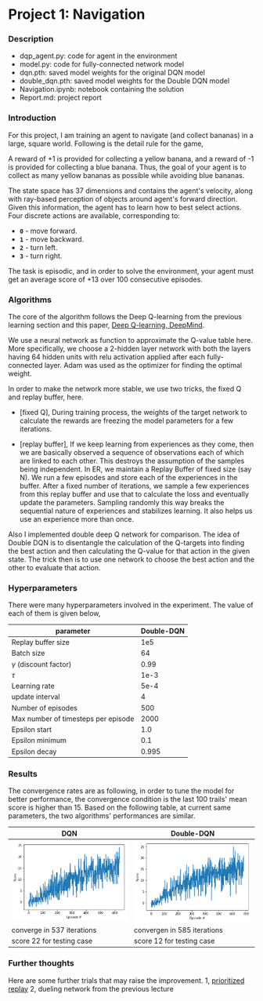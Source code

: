 [//]: # (Image References)

[image1]: https://user-images.githubusercontent.com/10624937/42135619-d90f2f28-7d12-11e8-8823-82b970a54d7e.gif "Trained Agent"

# Project 1: Navigation

### Description
  - dqp_agent.py: code for agent in the environment
  - model.py: code for fully-connected network model
  - dqn.pth: saved model weights for the original DQN model
  - double_dqn.pth: saved model weights for the Double DQN model
  - Navigation.ipynb: notebook containing the solution
  - Report.md: project report

### Introduction

For this project, I am training an agent to navigate (and collect bananas) in a large, square world.
Following is the detail rule for the game,

A reward of +1 is provided for collecting a yellow banana, and a reward of -1 is provided for collecting a blue banana.  Thus, the goal of your agent is to collect as many yellow bananas as possible while avoiding blue bananas.  

The state space has 37 dimensions and contains the agent's velocity, along with ray-based perception of objects around agent's forward direction.  Given this information, the agent has to learn how to best select actions.  Four discrete actions are available, corresponding to:
- **`0`** - move forward.
- **`1`** - move backward.
- **`2`** - turn left.
- **`3`** - turn right.

The task is episodic, and in order to solve the environment, your agent must get an average score of +13 over 100 consecutive episodes.

### Algorithms

The core of the algorithm follows the Deep Q-learning from the previous learning section and this paper,
[Deep Q-learning, DeepMind](https://storage.googleapis.com/deepmind-media/dqn/DQNNaturePaper.pdf).

We use a neural network as function to approximate the Q-value table here.
More specifically, we choose a 2-hidden layer network with both the layers having 64 hidden units with relu activation applied after each fully-connected layer.
Adam was used as the optimizer for finding the optimal weight.

In order to make the network more stable, we use two tricks, the fixed Q and replay buffer, here.
* [fixed Q],
During training process, the weights of the target network to calculate the rewards are freezing the model parameters for a few iterations.

* [replay buffer],
If we keep learning from experiences as they come, then we are basically observed a sequence of observations each of which are linked to each other. This destroys the assumption of the samples being independent. In ER, we maintain a Replay Buffer of fixed size (say N). We run a few episodes and store each of the experiences in the buffer. After a fixed number of iterations, we sample a few experiences from this replay buffer and use that to calculate the loss and eventually update the parameters. Sampling randomly this way breaks the sequential nature of experiences and stabilizes learning. It also helps us use an experience more than once.

Also I implemented double deep Q network for comparison.
The idea of Double DQN is to disentangle the calculation of the Q-targets into finding the best action and then calculating the Q-value for that action in the given state.
The trick then is to use one network to choose the best action and the other to evaluate that action.

### Hyperparameters

There were many hyperparameters involved in the experiment. The value of each of them is given below,

|   parameter         | Double-DQN  |
|---|---|
| Replay buffer size 	| 1e5         |
|Batch size 	        | 64          |
|$\gamma$ (discount factor) |	0.99  |
|$\tau$ 	            | 1e-3        |
|Learning rate 	      | 5e-4        |
|update interval 	    | 4           |
|Number of episodes 	| 500         |
|Max number of timesteps per episode | 	2000 |
|Epsilon start 	      | 1.0         |
|Epsilon minimum 	    | 0.1         |
|Epsilon decay        |	0.995       |

### Results

The convergence rates are as following, in order to tune the model for better performance, the convergence condition is the last 100 trails' mean score is higher than 15. Based on the following table, at current same parameters, the two algorithms' performances are similar.

|   DQN                      | Double-DQN  |
|---|---|
|  ![DQN](./images/dqn.png)   | ![Double-DQN](./images/double_dqn.png) |
| converge in 537 iterations |  convergen in 585 iterations     |
| score 22 for testing case  | score 12 for testing case        |

### Further thoughts
Here are some further trials that may raise the improvement.
1, [prioritized replay](https://arxiv.org/abs/1511.05952)
2, dueling network from the previous lecture

